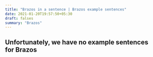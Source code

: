 ```yaml
---
title: "Brazos in a sentence | Brazos example sentences"
date: 2021-01-20T19:57:50+05:30
draft: falses
summary: "Brazos"
---
```

## Unfortunately, we have no example sentences for Brazos                 
